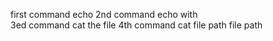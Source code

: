 first command echo
2nd command echo with \
3ed command cat the file
4th command cat file path file path
